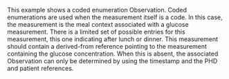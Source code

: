 This example shows a coded enumeration Observation. Coded enumerations are used when the measurement itself is a code. In this case, the measurement is the meal context associated with a glucose measurement. There is a limited set of possible entries for this measurement, this one indicating after lunch or dinner. This measurement should contain a derived-from reference pointing to the measurement containing the glucose concentration. When this is absent, the associated Observation can only be determined by using the timestamp and the PHD and patient references.

